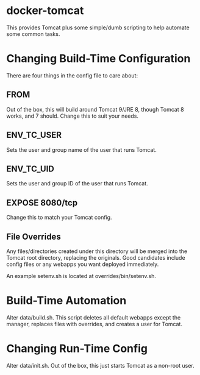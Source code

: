 # docker-tomcat

This provides Tomcat plus some simple/dumb scripting to help automate some
common tasks.

# Changing Build-Time Configuration

There are four things in the config file to care about:

## FROM

Out of the box, this will build around Tomcat 9/JRE 8, though Tomcat 8 works,
and 7 should. Change this to suit your needs.

## ENV_TC_USER

Sets the user and group name of the user that runs Tomcat.

## ENV_TC_UID

Sets the user and group ID of the user that runs Tomcat.

## EXPOSE 8080/tcp

Change this to match your Tomcat config.

## File Overrides

Any files/directories created under this directory will be merged into the
Tomcat root directory, replacing the originals. Good candidates include config
files or any webapps you want deployed immediately.

An example setenv.sh is located at overrides/bin/setenv.sh.

# Build-Time Automation

Alter data/build.sh. This script deletes all default webapps except the
manager, replaces files with overrides, and creates a user for Tomcat.

# Changing Run-Time Config

Alter data/init.sh. Out of the box, this just starts Tomcat as a non-root user.

